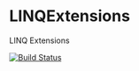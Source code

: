 LINQExtensions
==============

LINQ Extensions

[![Build Status](https://travis-ci.org/StanislavRadkov/LINQExtensions.svg?branch=master)](https://travis-ci.org/StanislavRadkov/LINQExtensions)
